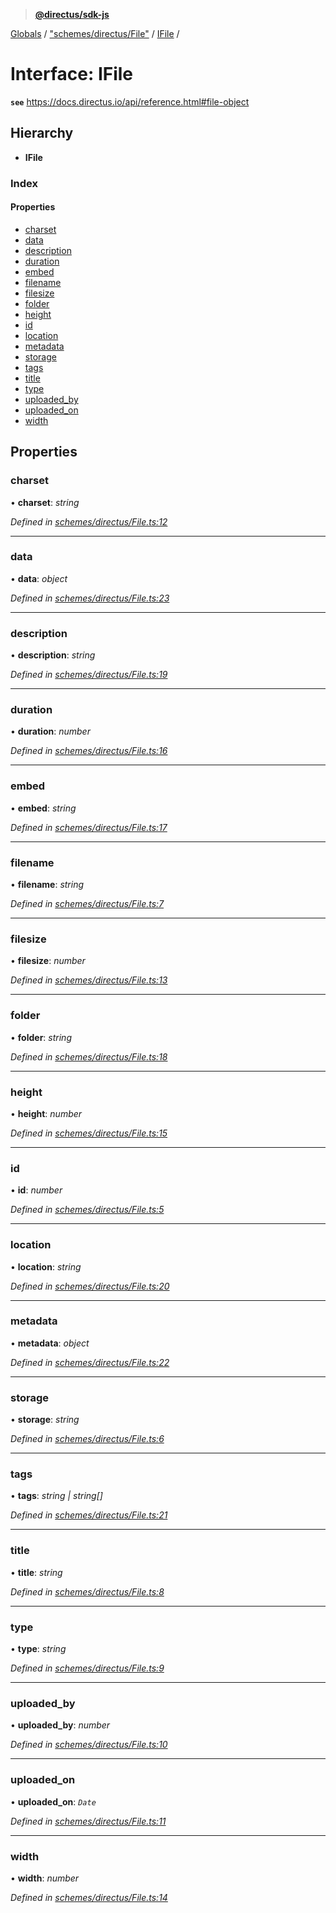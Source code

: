 > **[@directus/sdk-js](../README.md)**

[Globals](../README.md) / ["schemes/directus/File"](../modules/_schemes_directus_file_.md) / [IFile](_schemes_directus_file_.ifile.md) /

# Interface: IFile

**`see`** https://docs.directus.io/api/reference.html#file-object

## Hierarchy

* **IFile**

### Index

#### Properties

* [charset](_schemes_directus_file_.ifile.md#charset)
* [data](_schemes_directus_file_.ifile.md#data)
* [description](_schemes_directus_file_.ifile.md#description)
* [duration](_schemes_directus_file_.ifile.md#duration)
* [embed](_schemes_directus_file_.ifile.md#embed)
* [filename](_schemes_directus_file_.ifile.md#filename)
* [filesize](_schemes_directus_file_.ifile.md#filesize)
* [folder](_schemes_directus_file_.ifile.md#folder)
* [height](_schemes_directus_file_.ifile.md#height)
* [id](_schemes_directus_file_.ifile.md#id)
* [location](_schemes_directus_file_.ifile.md#location)
* [metadata](_schemes_directus_file_.ifile.md#metadata)
* [storage](_schemes_directus_file_.ifile.md#storage)
* [tags](_schemes_directus_file_.ifile.md#tags)
* [title](_schemes_directus_file_.ifile.md#title)
* [type](_schemes_directus_file_.ifile.md#type)
* [uploaded_by](_schemes_directus_file_.ifile.md#uploaded_by)
* [uploaded_on](_schemes_directus_file_.ifile.md#uploaded_on)
* [width](_schemes_directus_file_.ifile.md#width)

## Properties

###  charset

• **charset**: *string*

*Defined in [schemes/directus/File.ts:12](https://github.com/janbiasi/sdk-js/blob/75383ea/src/schemes/directus/File.ts#L12)*

___

###  data

• **data**: *object*

*Defined in [schemes/directus/File.ts:23](https://github.com/janbiasi/sdk-js/blob/75383ea/src/schemes/directus/File.ts#L23)*

___

###  description

• **description**: *string*

*Defined in [schemes/directus/File.ts:19](https://github.com/janbiasi/sdk-js/blob/75383ea/src/schemes/directus/File.ts#L19)*

___

###  duration

• **duration**: *number*

*Defined in [schemes/directus/File.ts:16](https://github.com/janbiasi/sdk-js/blob/75383ea/src/schemes/directus/File.ts#L16)*

___

###  embed

• **embed**: *string*

*Defined in [schemes/directus/File.ts:17](https://github.com/janbiasi/sdk-js/blob/75383ea/src/schemes/directus/File.ts#L17)*

___

###  filename

• **filename**: *string*

*Defined in [schemes/directus/File.ts:7](https://github.com/janbiasi/sdk-js/blob/75383ea/src/schemes/directus/File.ts#L7)*

___

###  filesize

• **filesize**: *number*

*Defined in [schemes/directus/File.ts:13](https://github.com/janbiasi/sdk-js/blob/75383ea/src/schemes/directus/File.ts#L13)*

___

###  folder

• **folder**: *string*

*Defined in [schemes/directus/File.ts:18](https://github.com/janbiasi/sdk-js/blob/75383ea/src/schemes/directus/File.ts#L18)*

___

###  height

• **height**: *number*

*Defined in [schemes/directus/File.ts:15](https://github.com/janbiasi/sdk-js/blob/75383ea/src/schemes/directus/File.ts#L15)*

___

###  id

• **id**: *number*

*Defined in [schemes/directus/File.ts:5](https://github.com/janbiasi/sdk-js/blob/75383ea/src/schemes/directus/File.ts#L5)*

___

###  location

• **location**: *string*

*Defined in [schemes/directus/File.ts:20](https://github.com/janbiasi/sdk-js/blob/75383ea/src/schemes/directus/File.ts#L20)*

___

###  metadata

• **metadata**: *object*

*Defined in [schemes/directus/File.ts:22](https://github.com/janbiasi/sdk-js/blob/75383ea/src/schemes/directus/File.ts#L22)*

___

###  storage

• **storage**: *string*

*Defined in [schemes/directus/File.ts:6](https://github.com/janbiasi/sdk-js/blob/75383ea/src/schemes/directus/File.ts#L6)*

___

###  tags

• **tags**: *string | string[]*

*Defined in [schemes/directus/File.ts:21](https://github.com/janbiasi/sdk-js/blob/75383ea/src/schemes/directus/File.ts#L21)*

___

###  title

• **title**: *string*

*Defined in [schemes/directus/File.ts:8](https://github.com/janbiasi/sdk-js/blob/75383ea/src/schemes/directus/File.ts#L8)*

___

###  type

• **type**: *string*

*Defined in [schemes/directus/File.ts:9](https://github.com/janbiasi/sdk-js/blob/75383ea/src/schemes/directus/File.ts#L9)*

___

###  uploaded_by

• **uploaded_by**: *number*

*Defined in [schemes/directus/File.ts:10](https://github.com/janbiasi/sdk-js/blob/75383ea/src/schemes/directus/File.ts#L10)*

___

###  uploaded_on

• **uploaded_on**: *`Date`*

*Defined in [schemes/directus/File.ts:11](https://github.com/janbiasi/sdk-js/blob/75383ea/src/schemes/directus/File.ts#L11)*

___

###  width

• **width**: *number*

*Defined in [schemes/directus/File.ts:14](https://github.com/janbiasi/sdk-js/blob/75383ea/src/schemes/directus/File.ts#L14)*